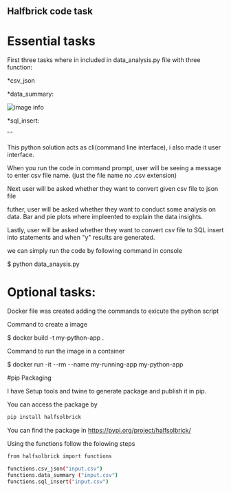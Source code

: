 ## Halfbrick code task

# Essential tasks

First three tasks where in included in data_analysis.py file with three function:

*csv_json

*data_summary:

![image info](results/task2result.png)

*sql_insert:

'''

This python solution acts as cli(command line interface), i also made it user interface.

When you run the code in command prompt, user will be seeing a message to enter csv file name. (just the file name no .csv extension)

Next user will be asked whether they want to convert given csv file to json file

futher, user will be asked whether they want to conduct some analysis on data. Bar and pie plots where impleented to explain the data insights.

Lastly, user will be asked whether they want to convert csv file to SQL insert into statements and when "y" results are generated.

we can simply run the code by following command in console

$ python data_anaysis.py

# Optional tasks:

Docker file was created adding the commands to exicute the python script

Command to create a image 

$ docker build -t my-python-app .

Command to run the image in a container

$ docker run -it --rm --name my-running-app my-python-app

#pip Packaging 

I have Setup tools and twine to generate package and publish it in pip.

You can access the package by 

```bash
pip install halfsolbrick
```
You can find the package in https://pypi.org/project/halfsolbrick/

Using the functions follow the folowing steps

```bash
from halfsolbrick import functions
```

```bash
functions.csv_json("input.csv") 
functions.data_summary ("input.csv") 
functions.sql_insert("input.csv") 
```




